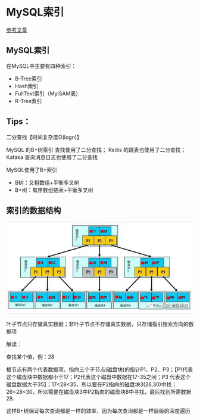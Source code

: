# MySQL索引

[参考文章](https://mp.weixin.qq.com/s/S2utZ3i_Cw46UJEDIXPrTQ)

## MySQL索引

在MySQL中主要有四种索引：

- B-Tree索引
- Hash索引
- FullText索引（MyISAM表）
- R-Tree索引

## Tips：

二分查找【时间复杂度O(logn)】

MySQL 的B+树索引 查找使用了二分查找；
Redis 的跳表也使用了二分查找；
Kafaka 查询消息日志也使用了二分查找

MySQL使用了B+索引

- B树：又粗数组+平衡多叉树
- B+树：有序数组链表+平衡多叉树



## 索引的数据结构




![image-20200730110815793](../../images/mysql/image-20200730110815793.png)

叶子节点只存储真实数据；非叶子节点不存储真实数据，只存储指引搜索方向的数据项

解读：

查找某个值，例：28

根节点有两个代表数据项，指向三个子节点(磁盘块)的指针P1、P2、P3；【P1代表这个磁盘块中数据都小于17；P2代表这个磁盘中数据在17-35之间；P3 代表这个磁盘数据大于35】；17<28<35，所以要在P2指向的磁盘块3(26,30)中找；26<28<30，所以需要在磁盘块3中P2指向的磁盘块8中寻找，最后找到所需数据28.



这样B+树保证每次查询都是一样的效率，因为每次查询都是一样层级的深度遍历